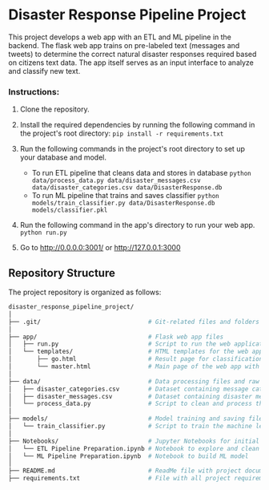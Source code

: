 # Disaster Response Pipeline Project

This project develops a web app with an ETL and ML pipeline in the backend. The flask web app trains on pre-labeled text (messages and tweets) to determine the correct natural disaster responses required based on citizens text data. The app itself serves as an input interface to analyze and classify new text.


### Instructions:
1. Clone the repository.

2. Install the required dependencies by running the following command in the project's root directory:
        `pip install -r requirements.txt`

3. Run the following commands in the project's root directory to set up your database and model.

    - To run ETL pipeline that cleans data and stores in database
        `python data/process_data.py data/disaster_messages.csv data/disaster_categories.csv data/DisasterResponse.db`
    - To run ML pipeline that trains and saves classifier
        `python models/train_classifier.py data/DisasterResponse.db models/classifier.pkl`

4. Run the following command in the app's directory to run your web app.
    `python run.py`

5. Go to http://0.0.0.0:3001/ or http://127.0.0.1:3000


## Repository Structure

The project repository is organized as follows:

```bash
disaster_response_pipeline_project/  
│
├── .git/                              # Git-related files and folders
│
├── app/                               # Flask web app files
│   ├── run.py                         # Script to run the web application
│   └── templates/                     # HTML templates for the web app
│       ├── go.html                    # Result page for classification query
│       └── master.html                # Main page of the web app with visuals
│
├── data/                              # Data processing files and raw datasets
│   ├── disaster_categories.csv        # Dataset containing message categories
│   ├── disaster_messages.csv          # Dataset containing disaster messages
│   └── process_data.py                # Script to clean and process the data
│
├── models/                            # Model training and saving files
│   └── train_classifier.py            # Script to train the machine learning model
│
├── Notebooks/                         # Jupyter Notebooks for initial experimentation
│   └── ETL Pipeline Preparation.ipynb # Notebook to explore and clean data
│   └── ML Pipeline Preparation.ipynb  # Notebook to build ML model
│
├── README.md                          # ReadMe file with project documentation
├── requirements.txt                   # File with all project requirements